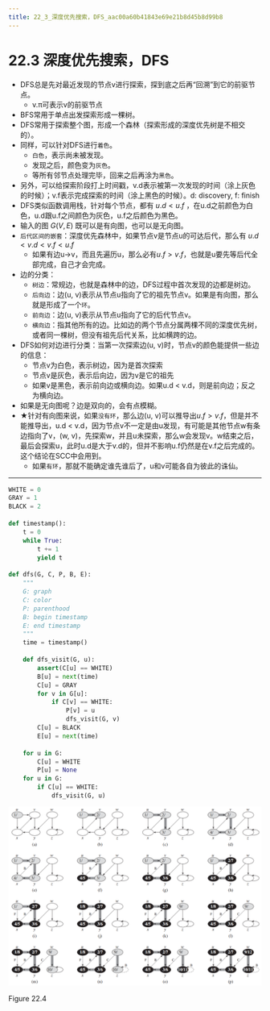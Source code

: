 ```yaml
---
title: 22_3_深度优先搜索，DFS_aac00a60b41843e69e21b8d45b8d99b8
---
```


# 22.3 深度优先搜索，DFS

- DFS总是先对最近发现的节点v进行探索，探到底之后再“回溯”到它的前驱节点。
    - v.π可表示v的前驱节点
- BFS常用于单点出发探索形成一棵树。
- DFS常用于探索整个图，形成一个森林（探索形成的深度优先树是不相交的）。
- 同样，可以针对DFS进行`着色`。
    - `白色`，表示尚未被发现。
    - 发现之后，颜色变为`灰色`。
    - 等所有邻节点处理完毕，回来之后再涂为`黑色`。
- 另外，可以给探索阶段打上时间戳，v.d表示被第一次发现的时间（涂上灰色的时候）；v.f表示完成探索的时间（涂上黑色的时候）。d: discovery, f: finish
- DFS类似函数调用栈，针对每个节点，都有 $u.d < u.f$ ，在u.d之前颜色为白色，u.d跟u.f之间颜色为灰色，u.f之后颜色为黑色。
- 输入的图 $G(V, E)$ 既可以是有向图，也可以是无向图。
- `后代区间的嵌套`：深度优先森林中，如果节点v是节点u的可达后代，那么有 $u.d < v.d < v.f < u.f$
    - 如果有边u→v，而且先遍历u，那么必有$u.f > v.f$，也就是u要先等后代全部完成，自己才会完成。
- 边的分类：
    - `树边`：常规边，也就是森林中的边，DFS过程中首次发现的边都是树边。
    - `后向边`：边(u, v)表示从节点u指向了它的祖先节点v。如果是有向图，那么就是形成了一个`环`。
    - `前向边`：边(u, v)表示从节点u指向了它的后代节点v。
    - `横向边`：指其他所有的边。比如边的两个节点分属两棵不同的深度优先树，或者同一棵树，但没有祖先后代关系，比如横跨的边。
- DFS如何对边进行分类：当第一次探索边(u, v)时，节点v的颜色能提供一些边的信息：
    - 节点v为白色，表示树边，因为是首次探索
    - 节点v是灰色，表示后向边，因为v是它的祖先
    - 如果v是黑色，表示前向边或横向边。如果u.d < v.d，则是前向边；反之为横向边。
- 如果是无向图呢？边是双向的，会有点模糊。
- ★针对有向图来说，如果`没有环`，那么边(u, v)可以推导出$u.f > v.f$，但是并不能推导出，u.d < v.d，因为节点v不一定是由u发现，有可能是其他节点w有条边指向了v，(w, v)，先探索w，并且u未探索，那么w会发现v。w结束之后，最后会探索u，此时u.d是大于v.d的，但并不影响u.f仍然是在v.f之后完成的。这个结论在SCC中会用到。
    - 如果`有环`，那就不能确定谁先谁后了，u和v可能各自为彼此的诛仙。

---

[](https://github.com/lzyerste/introduction_to_algorithms/blob/master/graph/dfs.py)

```python
WHITE = 0
GRAY = 1
BLACK = 2

def timestamp():
    t = 0
    while True:
        t += 1
        yield t

def dfs(G, C, P, B, E):
    """
    G: graph
    C: color
    P: parenthood
    B: begin timestamp
    E: end timestamp
    """
    time = timestamp()

    def dfs_visit(G, u):
        assert(C[u] == WHITE)
        B[u] = next(time)
        C[u] = GRAY
        for v in G[u]:
            if C[v] == WHITE:
                P[v] = u
                dfs_visit(G, v)
        C[u] = BLACK
        E[u] = next(time)

    for u in G:
        C[u] = WHITE
        P[u] = None
    for u in G:
        if C[u] == WHITE:
            dfs_visit(G, u)
```

![Figure 22.4](22%203%20%E6%B7%B1%E5%BA%A6%E4%BC%98%E5%85%88%E6%90%9C%E7%B4%A2%EF%BC%8CDFS%20aac00a60b41843e69e21b8d45b8d99b8/Untitled.png)

Figure 22.4